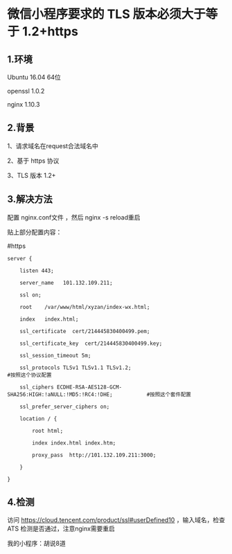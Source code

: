 # 微信小程序要求的 TLS 版本必须大于等于 1.2+https

## 1.环境
Ubuntu 16.04 64位

openssl    1.0.2

nginx    1.10.3

## 2.背景
1、请求域名在request合法域名中

2、基于 https 协议

3、TLS 版本 1.2+

## 3.解决方法
配置 nginx.conf文件  ，然后 nginx -s reload重启

贴上部分配置内容：


#https

    server {

        listen 443;

        server_name   101.132.109.211;

        ssl on;

        root    /var/www/html/xyzan/index-wx.html;

        index   index.html;

        ssl_certificate  cert/214445830400499.pem;

        ssl_certificate_key  cert/214445830400499.key;

        ssl_session_timeout 5m;

        ssl_protocols TLSv1 TLSv1.1 TLSv1.2;                                                                                #按照这个协议配置

        ssl_ciphers ECDHE-RSA-AES128-GCM-SHA256:HIGH:!aNULL:!MD5:!RC4:!DHE;           #按照这个套件配置

        ssl_prefer_server_ciphers on;

        location / {

            root html;

            index index.html index.htm;

            proxy_pass  http://101.132.109.211:3000;

        }

    }

## 4.检测
访问 https://cloud.tencent.com/product/ssl#userDefined10 ，输入域名，检查ATS 检测是否通过，注意nginx需要重启

我的小程序：胡说8道

